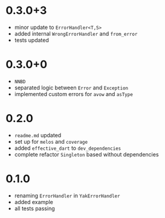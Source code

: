 # 0.3.0+3
- minor update to `ErrorHandler<T,S>`
- added internal `WrongErrorHandler` and `from_error`
- tests updated

# 0.3.0+0
- `NNBD` 
- separated logic between `Error` and `Exception`
- implemented custom errors for `avow` and `asType`
 
# 0.2.0
- `readme.md` updated 
- set up for `melos` and `coverage`
- added `effective_dart` to `dev_dependencies`
- complete refactor `Singleton` based without dependencies

# 0.1.0
- renaming `ErrorHandler` in `YakErrorHandler`
- added example
- all tests passing